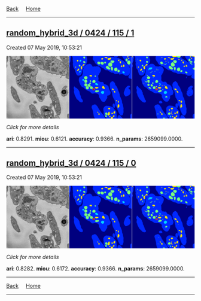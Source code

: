 
[Back](..)&nbsp;&nbsp;&nbsp;&nbsp;&nbsp;[Home](https://leapmanlab.github.io/snapshots)

---

<div class="summary"><a href="1"><h2>random_hybrid_3d / 0424 / 115 / 1</h2></a><p>Created 07 May 2019, 10:53:21
</p><a href="1"><img src="1/media/summary.png" align="center"></a><p>
<i>Click for more details</i>
</p></div>

**ari**: 0.8291. **miou**: 0.6121. **accuracy**: 0.9366. **n_params**: 2659099.0000. 

---

<div class="summary"><a href="0"><h2>random_hybrid_3d / 0424 / 115 / 0</h2></a><p>Created 07 May 2019, 10:53:21
</p><a href="0"><img src="0/media/summary.png" align="center"></a><p>
<i>Click for more details</i>
</p></div>

**ari**: 0.8282. **miou**: 0.6172. **accuracy**: 0.9366. **n_params**: 2659099.0000. 

---

[Back](..)&nbsp;&nbsp;&nbsp;&nbsp;&nbsp;[Home](https://leapmanlab.github.io/snapshots)

---